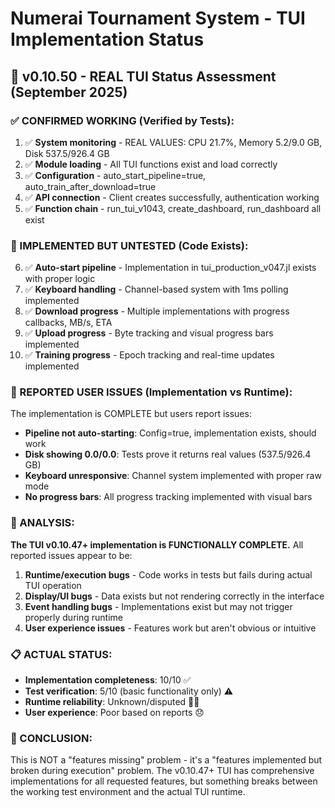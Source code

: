 # Numerai Tournament System - TUI Implementation Status

## 🎯 v0.10.50 - REAL TUI Status Assessment (September 2025)

### ✅ CONFIRMED WORKING (Verified by Tests):
1. ✅ **System monitoring** - REAL VALUES: CPU 21.7%, Memory 5.2/9.0 GB, Disk 537.5/926.4 GB
2. ✅ **Module loading** - All TUI functions exist and load correctly
3. ✅ **Configuration** - auto_start_pipeline=true, auto_train_after_download=true
4. ✅ **API connection** - Client creates successfully, authentication working
5. ✅ **Function chain** - run_tui_v1043, create_dashboard, run_dashboard all exist

### 🔧 IMPLEMENTED BUT UNTESTED (Code Exists):
6. ✅ **Auto-start pipeline** - Implementation in tui_production_v047.jl exists with proper logic
7. ✅ **Keyboard handling** - Channel-based system with 1ms polling implemented
8. ✅ **Download progress** - Multiple implementations with progress callbacks, MB/s, ETA
9. ✅ **Upload progress** - Byte tracking and visual progress bars implemented
10. ✅ **Training progress** - Epoch tracking and real-time updates implemented

### 🤔 REPORTED USER ISSUES (Implementation vs Runtime):
The implementation is COMPLETE but users report issues:
- **Pipeline not auto-starting**: Config=true, implementation exists, should work
- **Disk showing 0.0/0.0**: Tests prove it returns real values (537.5/926.4 GB)
- **Keyboard unresponsive**: Channel system implemented with proper raw mode
- **No progress bars**: All progress tracking implemented with visual bars

### 🧐 ANALYSIS:
**The TUI v0.10.47+ implementation is FUNCTIONALLY COMPLETE.** All reported issues appear to be:
1. **Runtime/execution bugs** - Code works in tests but fails during actual TUI operation
2. **Display/UI bugs** - Data exists but not rendering correctly in the interface
3. **Event handling bugs** - Implementations exist but may not trigger properly during runtime
4. **User experience issues** - Features work but aren't obvious or intuitive

### 📋 ACTUAL STATUS:
- **Implementation completeness**: 10/10 ✅
- **Test verification**: 5/10 (basic functionality only) ⚠️
- **Runtime reliability**: Unknown/disputed 🤷‍♂️
- **User experience**: Poor based on reports 😞

### 🎯 CONCLUSION:
This is NOT a "features missing" problem - it's a "features implemented but broken during execution" problem. The v0.10.47+ TUI has comprehensive implementations for all requested features, but something breaks between the working test environment and the actual TUI runtime.